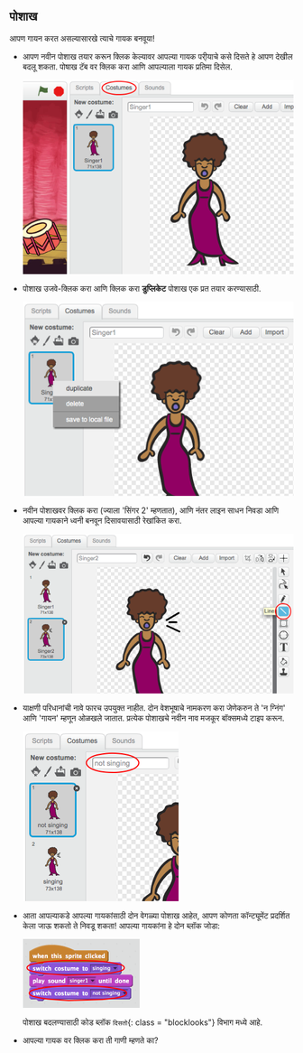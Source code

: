 ## पोशाख

आपण गायन करत असल्यासारखे त्याचे गायक बनवूया!

+ आपण नवीन पोशाख तयार करून क्लिक केल्यावर आपल्या गायक परी्याचे कसे दिसते हे आपण देखील बदलू शकता. पोषाख टॅब वर क्लिक करा आणि आपल्याला गायक प्रतिमा दिसेल.
    
    ![स्क्रीनशॉट](images/band-singer-costume.png)

+ पोशाख उजवे-क्लिक करा आणि क्लिक करा **डुप्लिकेट** पोशाख एक प्रत तयार करण्यासाठी.
    
    ![स्क्रीनशॉट](images/band-singer-duplicate.png)

+ नवीन पोशाखवर क्लिक करा (ज्याला 'सिंगर 2' म्हणतात), आणि नंतर लाइन साधन निवडा आणि आपल्या गायकाने ध्वनी बनवून दिसावयासाठी रेखांकित करा.
    
    ![स्क्रीनशॉट](images/band-singer-click.png)

+ याक्षणी परिधानांची नावे फारच उपयुक्त नाहीत. दोन वेशभूषाचे नामकरण करा जेणेकरुन ते 'न ग्निंग' आणि 'गायन' म्हणून ओळखले जातात. प्रत्येक पोशाखचे नवीन नाव मजकूर बॉक्समध्ये टाइप करून.
    
    ![स्क्रीनशॉट](images/band-singer-name.png)

+ आता आपल्याकडे आपल्या गायकांसाठी दोन वेगळ्या पोशाख आहेत, आपण कोणता कॉन्ट्यूमेंट प्रदर्शित केला जाऊ शकतो ते निवडू शकता! आपल्या गायकांना हे दोन ब्लॉक जोडा:
    
    ![स्क्रीनशॉट](images/band-looks.png)
    
    पोशाख बदलण्यासाठी कोड ब्लॉक `दिसतो`{: class = "blocklooks"} विभाग मध्ये आहे.

+ आपल्या गायक वर क्लिक करा ती गाणी म्हणते का?